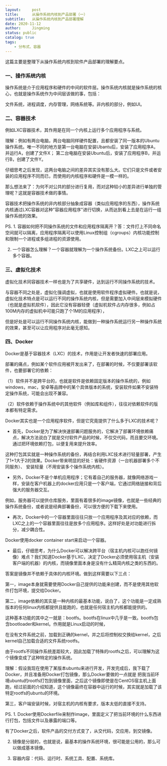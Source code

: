 ```yaml
---
layout:     post
title:      从操作系统内核到产品部署（一）
subtitle:   从操作系统内核到产品部署理解
date: 2020-11-12
author:     Jingming
status: public
catalog: true
tags:
    - 分布式、容器
---
```


这篇主要是整理下从操作系统内核到软件产品部署的理解要点。

### 一、操作系统内核

操作系统是介于应用程序和硬件的中间的软件层。操作系统内核就是操作系统的核心，也就是操作系统作为中间层该做的事，包括：

文件系统，进程调度，内存管理，网络系统等。非内核的部分，例如UI。

### 二、容器技术

例如LXC容器技术，其作用是在同一个内核上运行多个应用程序与系统。

理解：例如有两台电脑，两台电脑同样硬件配置，且都安装了同一版本的Ubuntu操作系统。唯一不同的地方是第一台电脑在安装Ubantu后，安装了应用程序A，并运行A，创建了文件X；
第二台电脑在安装Ubuntu后，安装了应用程序B，并运行B，创建了文件Y。

仔细思考之后发现，这两台电脑之间的差异其实没有那么大。它们只是文件或者安装的应用程序不同而已，而使用的内核程序和硬件是一模一样的。

那么想法来了：为何不对公共的部分进行复用，而对这种较小的差异进行单独的管理呢？这就是容器技术做的事情。

容器技术把操作系统的非内核部分抽象成容器（类似应用程序的东西），操作系统内核通过LXC容器对这种"容器应用程序"进行切换，从而达到看上去是在运行一组操作系统的效果。

PS. 1. 容器如何把不同操作系统的文件和应用程序隔离开？答：文件打上不同命名空间就可以隔离，应用程序隔离可以使用Linux控制组（cgroups）内核功能控制和限制一个进程或多组进程的资源使用。

2. 一个容器怎么理解？一个容器就理解为一个操作系统备份。LXC之上可以运行多个容器。

### 三、虚拟化技术

虚拟化技术同容器技术一样也是为了共享硬件，达到运行不同操作系统的技术。

与容器不同之处是，虚拟化强调虚拟，也就是使用软件程序虚拟硬件。也就是说，虚拟化技术特点是可以运行不同的操作系统内核，但是需要加入中间层来模拟硬件（也就是虚拟机软件），因此它没有容器轻便（虚拟机软件占内存很多，例如占100M内存的虚拟机中可能只跑了个1M的应用程序），

但是好处是可以运行不同操作系统内核，能做到一种操作系统运行另一种操作系统的效果，甚至可以让应用程序对此毫无感知。

### 四、Docker

Docker是基于容器技术（LXC）的技术，作用是让开发者快速的部署应用。

部署的痛点，例如某个软件应用被开发出来了，在部署的时候，不仅要部署该软件，也要部署它的依赖：

（1）软件并不是跨平台的，也就是软件是依赖固定版本的操作系统的，例如windows，mac，安卓等品牌中的某个具体版本的系统，安装软件如果不安装特定操作系统，可能会出现不兼容。

（2）软件依赖于操作系统中的其他软件（例如库和组件），往往对依赖软件的版本都有特定需求。

Docker其实也是一个应用程序软件，但是它究竟提供了什么多于LXC的技术呢？


* 首先，Docker是为了解决快速部署问题服务的，它解决了部署环境依赖痛点，解决方法说白了就是交付软件产品的时候，不仅交代码，而且要交环境。通过把环境依赖打包，以便复用来提升效率。

这种打包其实就是一种操作系统的备份，再结合利用LXC技术进行轻量部署，产生了1+1大于2的效果。Docker带来明显的好处：省硬件资源（一台机器部署多个不同服务）、
安装轻量（不用安装多个操作系统内核）。

* 另外，Docker不是个单机应用程序；它有着自己的服务器，就像网络游戏一样，安装在客户机器上的docker应用只是一个客户端，它通过网络链接和背后强大的服务器交互。

例如，服务器可以提供仓库服务，里面有着很多的image镜像，也就是一些经典的操作系统备份，或者说是经典部署备份，可以很方便的下载下来使用。

* 再次，Docker中的一个容器里面往往只放一个应用程序及其对应的依赖，而LXC之上的一个容器里面往往是放多个应用程序。这样好处是对功能进行拆分，减少耦合性。

Docker使用docker container start来启动一个容器。

* 最后，仔细思考，为什么Docker可以解决跨平台（宿主机内核可以跑任何镜像）难点？我们知道Docker基于LXC，决定了Docker必须使用宿主机（安装客户端的机器）的内核，而镜像里面本身是没有什么精简内核之类的东西的。

答案是镜像并不依赖于具体的内核环境。做到这样需要以下三点：

第一，image本身就需要使用Docker自己提供的功能来创建，而不是使用其他软件打包环境，提交给Docker。

第二，image依赖的其实是一种内核的最基本功能，说白了，这个功能是一定成熟版本的任何linux内核都提供且能跑的，也就是任何宿主机内核都能提供的。

这种基本功能的其中之一就是：bootfs。bootfs在linux中几乎是一致。bootfs包含bootloader和kernel。作用就是Linux启动的时候，

在没有文件系统之前，加载到正确的kernel，并之后将控制权交换给kernel，之后kernel自己加载合适的文件系统rootfs。

由于rootfs不同操作系统差距较大，因此加载了特殊的rootfs之后，可以理解为这个镜像变成了这种特定的操作系统。

理解：假设我现在使用了某版本ubuntu来进行开发，开发完成后，我下载了Docker，并且准备用Docker打包镜像，那么Docker要做的一点就是
把我当前环境ubuntu的rootfs打包到镜像里面，之后这个镜像即使是在CentOS宿主机上面跑，经过前面的介绍知道，这个镜像最终在容器中运行的时候，其实就是加载了该特定rootfs的ubuntu的环境。

第三，客户端安装时候，对宿主机的内核有要求，版本太低的直接不支持。

PS.  1. Docker使用Dockerfile来制作image，里面定义了把当前环境的什么东西进行打包，包括文件以及暴露的端口等。

有了Docker之后，软件产品的交付方式变了，从交代码，交应用，到交镜像。

2. 镜像是分层的，也就是说，最基本的操作系统环境，很可能是公用的，那么可以做成基本镜像。

3. 容器内容：代码、运行时、系统工具、配置、系统库。
